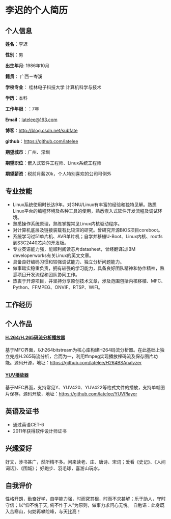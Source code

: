 # 李迟的个人简历

## 个人信息

**姓名**：李迟

**性别**：男

**出生年月**: 1986年10月

**籍贯**： 广西－岑溪

**学校专业**： 桂林电子科技大学 计算机科学与技术

**学历**：本科

**工作年限**：：7年

**Email**：latelee@163.com

**博客**：http://blog.csdn.net/subfate

**github**：https://github.com/latelee

**期望城市**：广州、深圳

**期望职位**：嵌入式软件工程师、Linux系统工程师

**期望薪资**：税前月薪20k，个人特别喜欢的公司可例外

## 专业技能
* Linux系统使用时长达9年。对GNU/Linux有丰富的经验和独特见解。熟悉Linux平台的编程环境及各种工具的使用，熟悉嵌入式软件开发流程及调试环境。
* 熟悉操作系统原理，熟练掌握常见Linux内核驱动程序。
* 对计算机底层及链接装载有比较深的研究。曾研究开源BIOS项目coreboot。
* 系统学习过51单片机、AVR单片机；自学并移植U-Boot、Linux内核、rootfs到S3C2440芯片的开发板。
* 专业英语能力强，能顺利阅读芯片datasheet，曾经翻译过IBM developerworks有关Linux的英文文章。
* 具备良好编码习惯和较强调试能力、独立分析问题能力。
* 做事踏实稳重负责，拥有较强的学习能力，具备良好团队精神和协作精神，熟悉项目开发流程和团队协同工作。
* 热衷于开源项目，并坚持分享原创技术文章，涉及范围包括内核移植、MFC、Python、FFMPEG、ONVIF、RTSP、WIFI。

## 工作经历

## 个人作品
#### [H.264/H.265码流分析播放器](https://github.com/latelee/H264BSAnalyzer)
基于MFC界面，以h264bitstream为核心库构建H264码流分析器。在此基础上独立完成H.265码流分析，合而为一，利用ffmpeg实现播放裸码流及保存图片功能。源码开源，地址：https://github.com/latelee/H264BSAnalyzer

#### [YUV播放器](https://github.com/latelee/YUVPlayer)
基于MFC界面，支持常见Y、YUV420、YUV422等格式文件的播放，支持单帧图片保存。源码开放，地址：https://github.com/latelee/YUVPlayer

## 英语及证书
* 通过英语CET-6
* 2011年获得软件设计师证书

## 兴趣爱好
好文，涉书甚广，然所精不多。闲来读老、庄、唐诗、宋词；爱看《史记》、《人间词话》、《围城》；
好跑步、羽毛球，喜游山玩水。

## 自我评价
性格开朗，勤奋好学，自学能力强，时而究其根，时而不求甚解；乐于助人，守时守信；以“仰不愧于天, 俯不怍于人”为原则，做事力求问心无愧。
自勉语：此身既入苦寒山，何妨再攀险峰，与天比高！

